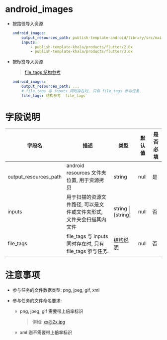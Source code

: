 # android_images

- 按路径导入资源
    ```yaml
    android_images:
        output_resources_path: publish-template-android/library/src/main/res
        inputs:
            - publish-template-khala/products/flutter/2.0x
            - publish-template-khala/products/flutter/3.0x      
    ```

- 按标签导入资源
    
    > [file_tags 结构参考](./file_tags.md)

    ```yaml
    android_images:
        output_resources_path: ...
        # file_tags 与 inputs 同时存在时, 只有 file_tags 参与任务.
        file_tags: 结构参考 `file_tags`
    ```

# 字段说明

| 字段名       | 描述                     | 类型               | 默认值 | 是否必填 |
| ------------ | ------------------------ | ------------------ | ------ | -------- |
| output_resources_path | android resources 文件夹位置, 用于资源拷贝 | string | null | 是 |
| inputs | 用于扫描的资源文件路径, 可以是文件或文件夹形式, 文件夹会扫描其内文件 | string \| [string] | null | 否 |
| file_tags | file_tags 与 inputs 同时存在时, 只有 file_tags 参与任务. | [结构说明](./file_tags.md) | null | 否 |


# 注意事项

- 参与任务的文件数据类型: png, jpeg, gif, xml
- 参与任务的文件命名要求:
    
    - png, jpeg, gif 需要带上倍率标识
    
        > 例如: xx@2x.jpg

    - xml 则不需要带上倍率标识